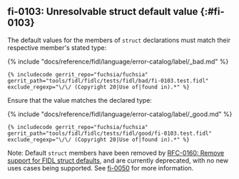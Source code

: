## fi-0103: Unresolvable struct default value {:#fi-0103}

The default values for the members of `struct` declarations must match their
respective member's stated type:

{% include "docs/reference/fidl/language/error-catalog/label/_bad.md" %}

```fidl
{% includecode gerrit_repo="fuchsia/fuchsia" gerrit_path="tools/fidl/fidlc/tests/fidl/bad/fi-0103.test.fidl" exclude_regexp="\/\/ (Copyright 20|Use of|found in).*" %}
```

Ensure that the value matches the declared type:

{% include "docs/reference/fidl/language/error-catalog/label/_good.md" %}

```fidl
{% includecode gerrit_repo="fuchsia/fuchsia" gerrit_path="tools/fidl/fidlc/tests/fidl/good/fi-0103.test.fidl" exclude_regexp="\/\/ (Copyright 20|Use of|found in).*" %}
```

Note: Default `struct` members have been removed by [RFC-0160: Remove support
for FIDL struct
defaults](/contribute/governance/rfcs/0160_fidl_remove_struct_defaults.md),
and are currently deprecated, with no new uses cases being supported. See
[fi-0050](#fi-0050) for more information.
